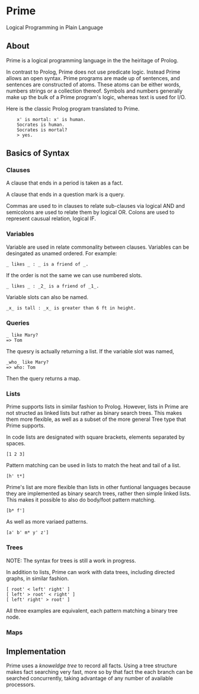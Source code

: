 # Prime

Logical Programming in Plain Language

## About

Prime is a logical programming language in the the heiritage of Prolog.

In contrast to Prolog, Prime does not use predicate logic. Instead Prime allows
an open syntax. Prime programs are made up of sentences, and sentences are
constructed of atoms. These atoms can be either words, numbers
strings or a collection thereof. Symbols and numbers generally make up the
bulk of a Prime program's logic, whereas text is used for I/O.

Here is the classic Prolog program translated to Prime.

```prime
    x' is mortal: x' is human.
    Socrates is human.
    Socrates is mortal?
    > yes.
```

## Basics of Syntax

### Clauses

A clause that ends in a period is taken as a fact.

A clause that ends in a question mark is a query.

Commas are used to in clauses to relate sub-clauses via logical AND and
semicolons are used to relate them by logical OR. Colons are used to represent
causual relation, logical IF.

### Variables

Variable are used in relate commonality between clauses. Variables can be
desingated as unamed ordered. For example:

    _ likes _ : _ is a friend of _.

If the order is not the same we can use numbered slots. 

    _ likes _ : _2_ is a friend of _1_.

Variable slots can also be named.

    _x_ is tall : _x_ is greater than 6 ft in height.

### Queries

    _ like Mary?
    => Tom

The quesry is actually returning a list. If the variable slot was named,

    _who_ like Mary?
    => who: Tom

Then the query returns a map.

### Lists

Prime supports lists in similar fashion to Prolog. However, lists in Prime
are not structed as linked lists but rather as binary search trees. This makes
them more flexible, as well as a subset of the more general Tree type that
Prime supports.

In code lists are designated with square brackets, elements separated by spaces.

    [1 2 3]

Pattern matching can be used in lists to match the heat and tail of a list.

    [h' t*]

Prime's list are more flexible than lists in other funtional languages because
they are implemented as binary search trees, rather then simple linked lists.
This makes it possible to also do body/foot pattern matching.

    [b* f']

As well as more variaed patterns.

    [a' b' m* y' z']

### Trees

NOTE: The syntax for trees is still a work in progress.

In addition to lists, Prime can work with data trees, including directed graphs,
in similar fashion.

    [ root' < left' right' ]
    [ left' > root' < right' ]
    [ left' right' > root' ]

All three examples are equivalent, each pattern matching a binary tree node.

### Maps


## Implementation

Prime uses a *knoweldge tree* to record all facts. Using a tree structure
makes fact searching very fast, more so by that fact the each branch can
be searched concurrently, taking advantage of any number of available 
processors.

